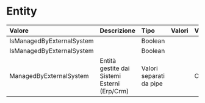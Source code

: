 # Entity

| Valore | Descrizione | Tipo | Valori | Valore di default |
| :--- | :--- | :--- | :--- | :--- |
| IsManagedByExternalSystem |  | Boolean |  |  |
| IsManagedByExternalSystem |  | Boolean |  |  |
| ManagedByExternalSystem | Entità gestite dai Sistemi Esterni \(Erp/Crm\) | Valori separati da pipe |  | Customer\|Document\|ReceivableInstallment |


